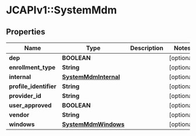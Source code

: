# JCAPIv1::SystemMdm

## Properties
Name | Type | Description | Notes
------------ | ------------- | ------------- | -------------
**dep** | **BOOLEAN** |  | [optional] 
**enrollment_type** | **String** |  | [optional] 
**internal** | [**SystemMdmInternal**](SystemMdmInternal.md) |  | [optional] 
**profile_identifier** | **String** |  | [optional] 
**provider_id** | **String** |  | [optional] 
**user_approved** | **BOOLEAN** |  | [optional] 
**vendor** | **String** |  | [optional] 
**windows** | [**SystemMdmWindows**](SystemMdmWindows.md) |  | [optional] 

